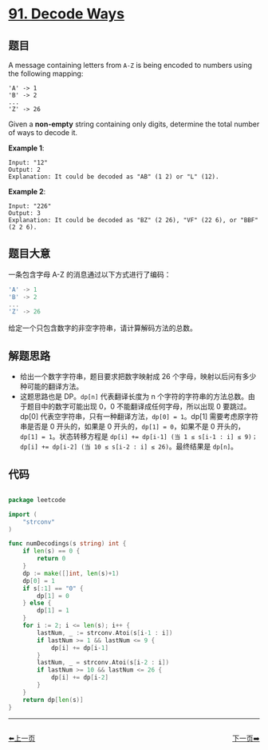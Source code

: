 # [91. Decode Ways](https://leetcode.com/problems/decode-ways/)


## 题目

A message containing letters from `A-Z` is being encoded to numbers using the following mapping:

    'A' -> 1
    'B' -> 2
    ...
    'Z' -> 26

Given a **non-empty** string containing only digits, determine the total number of ways to decode it.

**Example 1**:

    Input: "12"
    Output: 2
    Explanation: It could be decoded as "AB" (1 2) or "L" (12).

**Example 2**:

    Input: "226"
    Output: 3
    Explanation: It could be decoded as "BZ" (2 26), "VF" (22 6), or "BBF" (2 2 6).

## 题目大意

一条包含字母 A-Z 的消息通过以下方式进行了编码：

```go
'A' -> 1
'B' -> 2
...
'Z' -> 26
```

给定一个只包含数字的非空字符串，请计算解码方法的总数。



## 解题思路

- 给出一个数字字符串，题目要求把数字映射成 26 个字母，映射以后问有多少种可能的翻译方法。
- 这题思路也是 DP。`dp[n]` 代表翻译长度为 n 个字符的字符串的方法总数。由于题目中的数字可能出现 0，0 不能翻译成任何字母，所以出现 0 要跳过。dp[0] 代表空字符串，只有一种翻译方法，`dp[0] = 1`。dp[1] 需要考虑原字符串是否是 0 开头的，如果是 0 开头的，`dp[1] = 0`，如果不是 0 开头的，`dp[1] = 1`。状态转移方程是 `dp[i] += dp[i-1] (当 1 ≤ s[i-1 : i] ≤ 9)；dp[i] += dp[i-2] (当 10 ≤ s[i-2 : i] ≤ 26)`。最终结果是 `dp[n]`。


## 代码

```go

package leetcode

import (
	"strconv"
)

func numDecodings(s string) int {
	if len(s) == 0 {
		return 0
	}
	dp := make([]int, len(s)+1)
	dp[0] = 1
	if s[:1] == "0" {
		dp[1] = 0
	} else {
		dp[1] = 1
	}
	for i := 2; i <= len(s); i++ {
		lastNum, _ := strconv.Atoi(s[i-1 : i])
		if lastNum >= 1 && lastNum <= 9 {
			dp[i] += dp[i-1]
		}
		lastNum, _ = strconv.Atoi(s[i-2 : i])
		if lastNum >= 10 && lastNum <= 26 {
			dp[i] += dp[i-2]
		}
	}
	return dp[len(s)]
}

```


----------------------------------------------
<div style="display: flex;justify-content: space-between;align-items: center;">
<p><a href="https://books.halfrost.com/leetcode/ChapterFour/0090.Subsets-II/">⬅️上一页</a></p>
<p><a href="https://books.halfrost.com/leetcode/ChapterFour/0092.Reverse-Linked-List-II/">下一页➡️</a></p>
</div>
